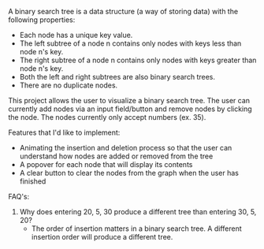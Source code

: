 A binary search tree is a data structure (a way of storing data) with the following properties:
<ul>
  <li>Each node has a unique key value.</li>
  <li>The left subtree of a node n contains only nodes with keys less than node n's key.</li>
  <li>The right subtree of a node n contains only nodes with keys greater than node n's key.</li>
  <li>Both the left and right subtrees are also binary search trees.
  <li>There are no duplicate nodes.</li>
</ul>

This project allows the user to visualize a binary search tree.
The user can currently add nodes via an input field/button and remove nodes by clicking the node.
The nodes currently only accept numbers (ex. 35). 

Features that I'd like to implement:
<ul>
  <li>Animating the insertion and deletion process so that the user can understand how nodes are added 
      or removed from the tree</li>
  <li>A popover for each node that will display its contents</li>     
  <li>A clear button to clear the nodes from the graph when the user has finished</li>
</ul>  

FAQ's: <br>
<ol>
  <li>Why does entering 20, 5, 30 produce a different tree than entering 30, 5, 20?
    <ul>
      <li>The order of insertion matters in a binary search tree.  A different insertion order will produce
      a different tree.</li>
    </ul>  
  </li>
</ol>

